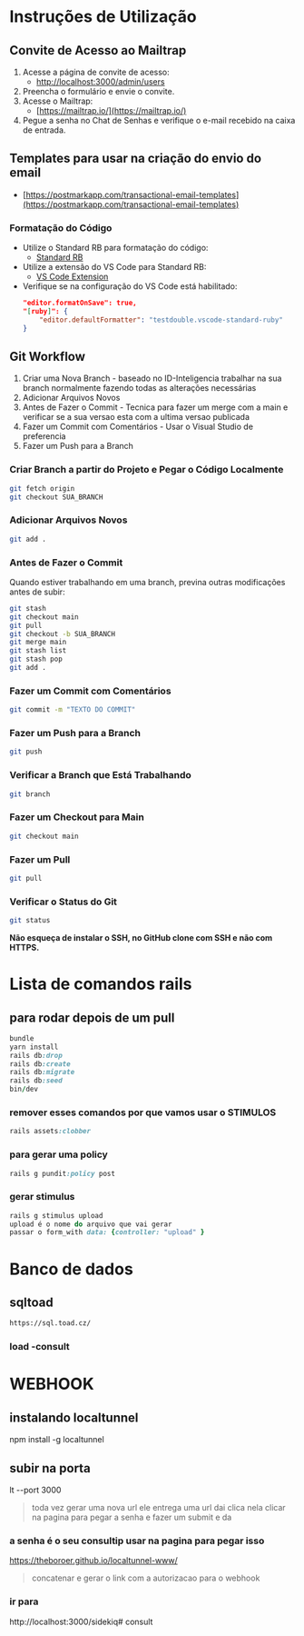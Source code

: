 # Instruções de Utilização

## Convite de Acesso ao Mailtrap

1. Acesse a página de convite de acesso:  
   - [http://localhost:3000/admin/users](http://localhost:3000/admin/users)
2. Preencha o formulário e envie o convite.
3. Acesse o Mailtrap:  
   - [https://mailtrap.io/](https://mailtrap.io/)
4. Pegue a senha no Chat de Senhas e verifique o e-mail recebido na caixa de entrada.

## Templates para usar na criação do envio do email
   - [https://postmarkapp.com/transactional-email-templates](https://postmarkapp.com/transactional-email-templates)

### Formatação do Código

- Utilize o Standard RB para formatação do código:  
  - [Standard RB](https://github.com/standardrb/standard)
- Utilize a extensão do VS Code para Standard RB:  
  - [VS Code Extension](https://marketplace.visualstudio.com/items?itemName=testdouble.vscode-standard-ruby)
- Verifique se na configuração do VS Code está habilitado:
  ```json
  "editor.formatOnSave": true,
  "[ruby]": {
      "editor.defaultFormatter": "testdouble.vscode-standard-ruby"
  }
  ```

## Git Workflow

1. Criar uma Nova Branch - baseado no ID-Inteligencia trabalhar na sua branch normalmente fazendo todas as alterações necessárias
2. Adicionar Arquivos Novos
3. Antes de Fazer o Commit - Tecnica para fazer um merge com a main e verificar se a sua versao esta com a ultima versao publicada
4. Fazer um Commit com Comentários - Usar o Visual Studio de preferencia 
5. Fazer um Push para a Branch 


### Criar Branch a partir do Projeto e Pegar o Código Localmente

```bash
git fetch origin
git checkout SUA_BRANCH
```

### Adicionar Arquivos Novos

```bash
git add .
```

### Antes de Fazer o Commit

Quando estiver trabalhando em uma branch, previna outras modificações antes de subir:

```bash
git stash
git checkout main
git pull
git checkout -b SUA_BRANCH
git merge main
git stash list
git stash pop
git add .
```

### Fazer um Commit com Comentários

```bash
git commit -m "TEXTO DO COMMIT"
```

### Fazer um Push para a Branch

```bash
git push
```

### Verificar a Branch que Está Trabalhando

```bash
git branch
```

### Fazer um Checkout para Main

```bash
git checkout main
```

### Fazer um Pull

```bash
git pull
```

### Verificar o Status do Git

```bash
git status
```

**Não esqueça de instalar o SSH, no GitHub clone com SSH e não com HTTPS.**

# Lista de comandos rails

## para rodar depois de um pull
```ruby
bundle
yarn install
rails db:drop 
rails db:create 
rails db:migrate 
rails db:seed
bin/dev
```

### remover esses comandos  por que vamos usar o STIMULOS
```ruby
rails assets:clobber
```

### para gerar uma policy
```ruby
rails g pundit:policy post
```

### gerar stimulus
```ruby
rails g stimulus upload
upload é o nome do arquivo que vai gerar
passar o form_with data: {controller: "upload" }
```
# Banco de dados
## sqltoad
```html
https://sql.toad.cz/
```
### load -consult


# WEBHOOK
## instalando localtunnel
npm install -g localtunnel

## subir na porta
lt --port 3000

> toda vez gerar uma nova url
> ele entrega uma url dai clica nela
> clicar na pagina para pegar a senha e fazer um submit e da 

### a senha é o seu consultip usar na pagina para pegar isso
https://theboroer.github.io/localtunnel-www/


> concatenar e gerar o link com a autorizacao para o webhook


### ir para
http://localhost:3000/sidekiq# consult
